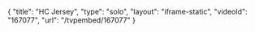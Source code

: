 {
    "title": "HC Jersey",
    "type": "solo",
    "layout": "iframe-static",
    "videoId": "167077",
    "url": "\/tvpembed\/167077"
}